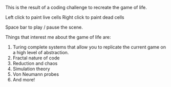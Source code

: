 This is the result of a coding challenge to recreate the game of life. 

Left click to paint live cells
Right click to paint dead cells

Space bar to play / pause the scene. 

Things that interest me about the game of life are: 
1. Turing complete systems that allow you to replicate the current game on a high level of abstraction.
2. Fractal nature of code
3. Reduction and chaos
4. Simulation theory
5. Von Neumann probes
6. And more!
